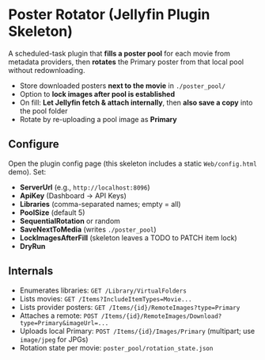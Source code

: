# Poster Rotator (Jellyfin Plugin Skeleton)

A scheduled-task plugin that **fills a poster pool** for each movie from metadata providers, then **rotates** the Primary poster from that local pool without redownloading.

- Store downloaded posters **next to the movie** in `./poster_pool/`
- Option to **lock images after pool is established**
- On fill: **Let Jellyfin fetch & attach internally**, then **also save a copy** into the pool folder
- Rotate by re-uploading a pool image as **Primary**

## Configure
Open the plugin config page (this skeleton includes a static `Web/config.html` demo). Set:
- **ServerUrl** (e.g., `http://localhost:8096`)
- **ApiKey** (Dashboard → API Keys)
- **Libraries** (comma-separated names; empty = all)
- **PoolSize** (default 5)
- **SequentialRotation** or random
- **SaveNextToMedia** (writes `./poster_pool`)
- **LockImagesAfterFill** (skeleton leaves a TODO to PATCH item lock)
- **DryRun**

## Internals
- Enumerates libraries: `GET /Library/VirtualFolders`
- Lists movies: `GET /Items?IncludeItemTypes=Movie...`
- Lists provider posters: `GET /Items/{id}/RemoteImages?type=Primary`
- Attaches a remote: `POST /Items/{id}/RemoteImages/Download?type=Primary&imageUrl=...`
- Uploads local Primary: `POST /Items/{id}/Images/Primary` (multipart; use `image/jpeg` for JPGs)
- Rotation state per movie: `poster_pool/rotation_state.json`
